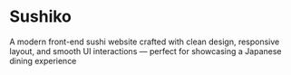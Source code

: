 # Sushiko
A modern front-end sushi website crafted with clean design, responsive layout, and smooth UI interactions — perfect for showcasing a Japanese dining experience 
